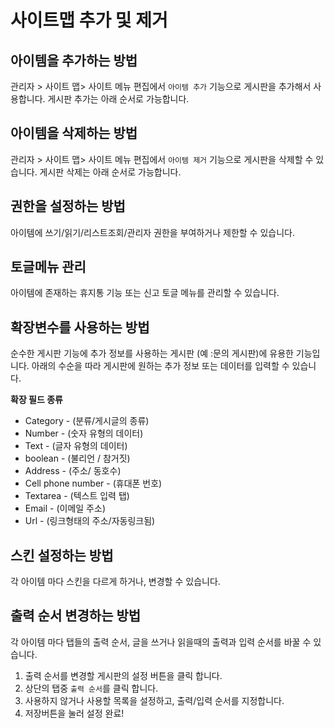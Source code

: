 # 사이트맵 추가 및 제거

## 아이템을 추가하는 방법

관리자 &gt; 사이트 맵&gt; 사이트 메뉴 편집에서 `아이템 추가` 기능으로 게시판을 추가해서 사용합니다. 게시판 추가는 아래 순서로 가능합니다.

## 아이템을 삭제하는 방법

관리자 &gt; 사이트 맵&gt; 사이트 메뉴 편집에서 `아이템 제거` 기능으로 게시판을 삭제할 수 있습니다. 게시판 삭제는 아래 순서로 가능합니다.

## 권한을 설정하는 방법

아이템에 쓰기/읽기/리스트조회/관리자 권한을 부여하거나 제한할 수 있습니다.

## 토글메뉴 관리

아이템에 존재하는 휴지통 기능 또는 신고 토글 메뉴를 관리할 수 있습니다.

## 확장변수를 사용하는 방법

순수한 게시판 기능에 추가 정보를 사용하는 게시판 \(예 :문의 게시판\)에 유용한 기능입니다. 아래의 수순을 따라 게시판에 원하는 추가 정보 또는 데이터를 입력할 수 있습니다.

**확장 필드 종류**

* Category - \(분류/게시글의 종류\)
* Number - \(숫자 유형의 데이터\)
* Text - \(글자 유형의 데이터\)
* boolean - \(불리언 / 참거짓\)
* Address - \(주소/ 동호수\)
* Cell phone number - \(휴대폰 번호\)
* Textarea - \(텍스트 입력 탭\)
* Email - \(이메일 주소\)
* Url - \(링크형태의 주소/자동링크됨\)

## 스킨 설정하는 방법

각 아이템 마다 스킨을 다르게 하거나, 변경할 수 있습니다.

## 출력 순서 변경하는 방법

각 아이템 마다 탭들의 출력 순서, 글을 쓰거나 읽을때의 출력과 입력 순서를 바꿀 수 있습니다.

1. 출력 순서를 변경할 게시판의 설정 버튼을 클릭 합니다.
2. 상단의 탭중 `출력 순서`를 클릭 합니다.
3. 사용하지 않거나 사용할 목록을 설정하고, 출력/입력 순서를 지정합니다.
4. 저장버튼을 눌러 설정 완료!
